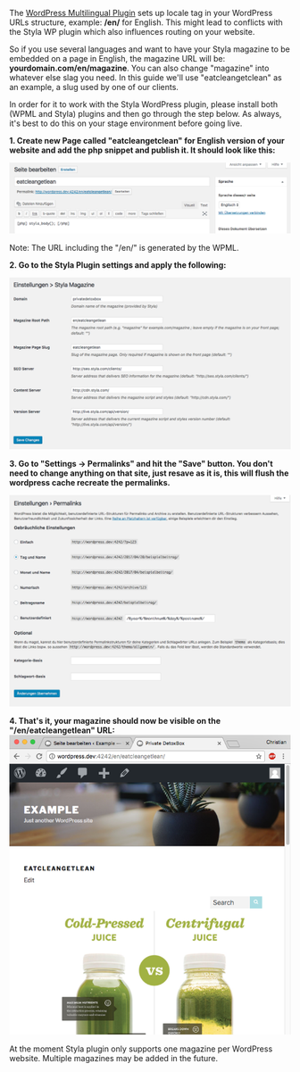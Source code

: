 The [WordPress Multilingual Plugin](https://wpml.org/) sets up locale tag in your WordPress URLs structure, example: **/en/** for English. This might lead to conflicts with the Styla WP plugin which also influences routing on your website.

So if you use several languages and want to have your Styla magazine to be embedded on a page in English, the magazine URL will be: **yourdomain.com/en/magazine**. You can also change "magazine" into whatever else slag you need. In this guide we'll use "eatcleangetclean" as an example, a slug used by one of our clients.

In order for it to work with the Styla WordPress plugin, please install both (WPML and Styla) plugins and then go through the step below. As always, it's best to do this on your stage environment before going live.

**1. Create new Page called "eatcleangetclean" for English version of your website and add the php snippet and publish it. It should look like this:**

![WPML Step 01](/wpml_step_01.png)

Note: The URL including the "/en/" is generated by the WPML.

**2. Go to the Styla Plugin settings and apply the following:**

![WPML Step 02](/wpml_step_02.png)

**3. Go to "Settings -> Permalinks" and hit the "Save" button. You don't need to change anything on that site, just resave as it is, this will flush the wordpress cache recreate the permalinks.**

![WPML Step 03](/wpml_step_03.png)

**4. That's it, your magazine should now be visible on the "/en/eatcleangetlean" URL:**
![WPML Step 04](/wpml_step_04.png)

At the moment Styla plugin only supports one magazine per WordPress website. Multiple magazines may be added in the future. 
